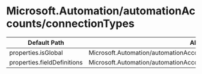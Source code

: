 # Microsoft.Automation/automationAccounts/connectionTypes

| Default Path | Alias |
|---|---|
| properties.isGlobal | Microsoft.Automation/automationAccounts/connectionTypes/isGlobal |
| properties.fieldDefinitions | Microsoft.Automation/automationAccounts/connectionTypes/fieldDefinitions |

